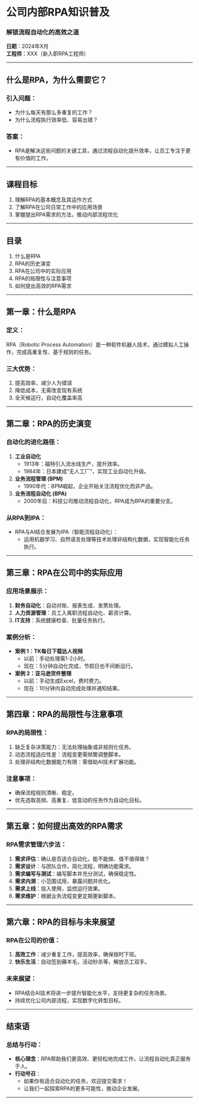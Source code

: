 # 公司内部RPA知识普及
### 解锁流程自动化的高效之道  
**日期**：2024年X月  
**工程师**：XXX（新入职RPA工程师）

---

## 什么是RPA，为什么需要它？
### 引入问题：
- 为什么每天有那么多重复的工作？
- 为什么流程执行效率低、容易出错？

### 答案：
- RPA是解决这些问题的关键工具，通过流程自动化提升效率，让员工专注于更有价值的工作。

---

## 课程目标
1. 理解RPA的基本概念及其运作方式  
2. 了解RPA在公司日常工作中的应用场景  
3. 掌握提出RPA需求的方法，推动内部流程优化  

---

## 目录
1. 什么是RPA  
2. RPA的历史演变  
3. RPA在公司中的实际应用  
4. RPA的局限性与注意事项  
5. 如何提出高效的RPA需求  

---

## 第一章：什么是RPA
### 定义：
RPA（Robotic Process Automation）是一种软件机器人技术，通过模拟人工操作，完成高重复性、基于规则的任务。

### 三大优势：
1. 提高效率，减少人为错误  
2. 降低成本，无需改变现有系统  
3. 全天候运行，自动化覆盖率高  

---

## 第二章：RPA的历史演变
### 自动化的进化路径：
1. **工业自动化**  
   - 1913年：福特引入流水线生产，提升效率。  
   - 1984年：日本建成“无人工厂”，实现工业自动化升级。  
2. **业务流程管理 (BPM)**  
   - 1990年代：BPM崛起，企业开始关注流程优化而非产品。  
3. **业务流程自动化 (BPA)**  
   - 2000年后：科技公司推动流程自动化，RPA成为BPA的重要分支。  

### 从RPA到IPA：
- RPA与AI结合发展为IPA（智能流程自动化）：  
  - 运用机器学习、自然语言处理等技术处理非结构化数据，实现智能化任务执行。

---

## 第三章：RPA在公司中的实际应用
### 应用场景展示：
1. **财务自动化**：自动对账、报表生成、发票处理。  
2. **人力资源管理**：员工入离职流程自动化、薪资计算。  
3. **IT支持**：系统健康检查、批量任务执行。

### 案例分析：
- **案例 1：TK每日下载达人视频**  
  - 以前：手动处理需1-2小时。  
  - 现在：5分钟自动化完成，节假日也不间断运行。  
- **案例 2：亚马逊货件整理**  
  - 以前：手动生成Excel，费时费力。  
  - 现在：10分钟内自动完成处理并通知结果。

---

## 第四章：RPA的局限性与注意事项
### RPA的局限性：
1. 缺乏复杂决策能力：无法处理抽象或非规则化任务。  
2. 动态流程适应性差：流程变更需频繁调整脚本。  
3. 处理非结构化数据能力有限：需借助AI技术扩展功能。

### 注意事项：
- 确保流程规则清晰、稳定。  
- 优先选取高频、高重复、低变动的任务作为自动化目标。  

---

## 第五章：如何提出高效的RPA需求
### RPA需求管理六步法：
1. **需求评估**：确认是否适合自动化，能不能做、值不值得做？  
2. **需求设计**：与团队合作，简化流程，明确功能需求。  
3. **需求编写与测试**：编写脚本并充分测试，确保稳定性。  
4. **需求内测**：小范围试用，暴露问题并优化。  
5. **需求上线**：投入使用，监控运行效果。  
6. **需求维护**：根据业务流程变更定期更新脚本。

---

## 第六章：RPA的目标与未来展望
### RPA在公司的价值：
1. **高效工作**：减少重复工作，提高效率，确保按时下班。  
2. **快乐生活**：自动签到薅羊毛，活动秒杀等，解放员工双手。

### 未来展望：
- RPA结合AI技术将进一步提升智能化水平，支持更复杂的任务场景。  
- 持续优化公司内部流程，实现数字化转型目标。  

---

## 结束语
### 总结与行动：
- **核心理念**：RPA帮助我们更高效、更轻松地完成工作，让流程自动化真正服务于人。  
- **行动号召**：  
  - 如果你有适合自动化的任务，欢迎提交需求！  
  - 让我们一起探索RPA的更多可能性，推动企业发展。

---


